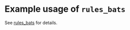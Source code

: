 # Example usage of `rules_bats`

See [rules_bats](https://github.com/ChrisCummins/rules_bats) for details.
